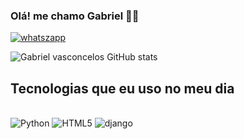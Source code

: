 
### Olá! me chamo Gabriel 🤙🏽

[![whatszapp](https://img.shields.io/badge/WhatsApp-25D366?style=for-the-badge&logo=whatsapp&logoColor=white)](https://wa.me/qr/2RFBDZ26YMX3H1)

![Gabriel vasconcelos GitHub stats](https://github-readme-stats.vercel.app/api?username=G4briel-Vasconcelos&show_icons=true&theme=tokyonight)


## Tecnologias que eu uso no meu dia

<div styele='display: inline_block'><br/>
    <img alhn='centet' alt='Python' src= 'https://img.shields.io/badge/Python-14354C?style=for-the-badge&logo=python&logoColor=white' />
    <img alhn='center' alt='HTML5' src= 'https://img.shields.io/badge/HTML5-E34F26?style=for-the-badge&logo=html5&logoColor=white' />
    <img alhn='center' alt='django' src= https://img.shields.io/badge/Django-092E20?style=for-the-badge&logo=django&logoColor=white />

</div>

